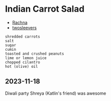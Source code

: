 # Indian Carrot Salad

- [Rachna](https://rachnacooks.com/indian-carrot-salad)
- [twosleevers](https://twosleevers.com/carrot-salad/)

```
shredded carrots
salt
sugar
cumin
toasted and crushed peanuts
lime or lemon juice
chopped cilantro
hot (olive) oil
```

## 2023-11-18
Diwali party Shreya (Katlin's friend) was awesome